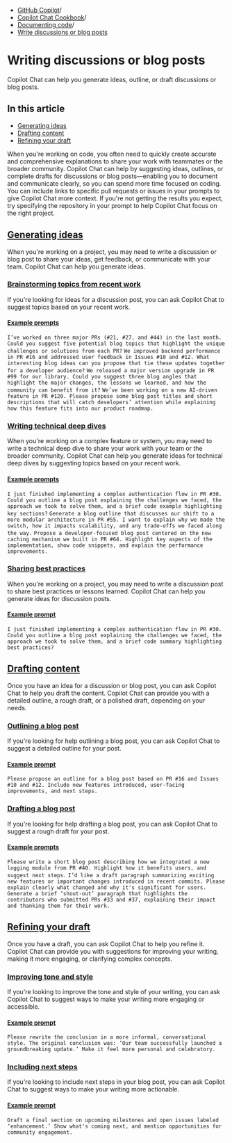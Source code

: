   * [GitHub Copilot](https://docs.github.com/en/copilot "GitHub Copilot")/
  * [Copilot Chat Cookbook](https://docs.github.com/en/copilot/copilot-chat-cookbook "Copilot Chat Cookbook")/
  * [Documenting code](https://docs.github.com/en/copilot/copilot-chat-cookbook/documenting-code "Documenting code")/
  * [Write discussions or blog posts](https://docs.github.com/en/copilot/copilot-chat-cookbook/documenting-code/writing-discussions-or-blog-posts "Write discussions or blog posts")


# Writing discussions or blog posts
Copilot Chat can help you generate ideas, outline, or draft discussions or blog posts.
## In this article
  * [Generating ideas](https://docs.github.com/en/copilot/copilot-chat-cookbook/documenting-code/writing-discussions-or-blog-posts#generating-ideas)
  * [Drafting content](https://docs.github.com/en/copilot/copilot-chat-cookbook/documenting-code/writing-discussions-or-blog-posts#drafting-content)
  * [Refining your draft](https://docs.github.com/en/copilot/copilot-chat-cookbook/documenting-code/writing-discussions-or-blog-posts#refining-your-draft)


When you're working on code, you often need to quickly create accurate and comprehensive explanations to share your work with teammates or the broader community. Copilot Chat can help by suggesting ideas, outlines, or complete drafts for discussions or blog posts—enabling you to document and communicate clearly, so you can spend more time focused on coding.
You can include links to specific pull requests or issues in your prompts to give Copilot Chat more context. If you're not getting the results you expect, try specifying the repository in your prompt to help Copilot Chat focus on the right project.
## [Generating ideas](https://docs.github.com/en/copilot/copilot-chat-cookbook/documenting-code/writing-discussions-or-blog-posts#generating-ideas)
When you're working on a project, you may need to write a discussion or blog post to share your ideas, get feedback, or communicate with your team. Copilot Chat can help you generate ideas.
### [Brainstorming topics from recent work](https://docs.github.com/en/copilot/copilot-chat-cookbook/documenting-code/writing-discussions-or-blog-posts#brainstorming-topics-from-recent-work)
If you're looking for ideas for a discussion post, you can ask Copilot Chat to suggest topics based on your recent work.
#### [Example prompts](https://docs.github.com/en/copilot/copilot-chat-cookbook/documenting-code/writing-discussions-or-blog-posts#example-prompts)
`I’ve worked on three major PRs (#21, #27, and #44) in the last month. Could you suggest five potential blog topics that highlight the unique challenges or solutions from each PR?`
`We improved backend performance in PR #16 and addressed user feedback in Issues #10 and #12. What interesting blog ideas can you propose that tie these updates together for a developer audience?`
`We released a major version upgrade in PR #99 for our library. Could you suggest three blog angles that highlight the major changes, the lessons we learned, and how the community can benefit from it?`
`We’ve been working on a new AI-driven feature in PR #120. Please propose some blog post titles and short descriptions that will catch developers’ attention while explaining how this feature fits into our product roadmap.`
### [Writing technical deep dives](https://docs.github.com/en/copilot/copilot-chat-cookbook/documenting-code/writing-discussions-or-blog-posts#writing-technical-deep-dives)
When you're working on a complex feature or system, you may need to write a technical deep dive to share your work with your team or the broader community. Copilot Chat can help you generate ideas for technical deep dives by suggesting topics based on your recent work.
#### [Example prompts](https://docs.github.com/en/copilot/copilot-chat-cookbook/documenting-code/writing-discussions-or-blog-posts#example-prompts-1)
`I just finished implementing a complex authentication flow in PR #30. Could you outline a blog post explaining the challenges we faced, the approach we took to solve them, and a brief code example highlighting key sections?`
`Generate a blog outline that discusses our shift to a more modular architecture in PR #55. I want to explain why we made the switch, how it impacts scalability, and any trade-offs we faced along the way.`
`Propose a developer-focused blog post centered on the new caching mechanism we built in PR #64. Highlight key aspects of the implementation, show code snippets, and explain the performance improvements.`
### [Sharing best practices](https://docs.github.com/en/copilot/copilot-chat-cookbook/documenting-code/writing-discussions-or-blog-posts#sharing-best-practices)
When you're working on a project, you may need to write a discussion post to share best practices or lessons learned. Copilot Chat can help you generate ideas for discussion posts.
#### [Example prompt](https://docs.github.com/en/copilot/copilot-chat-cookbook/documenting-code/writing-discussions-or-blog-posts#example-prompt)
`I just finished implementing a complex authentication flow in PR #30. Could you outline a blog post explaining the challenges we faced, the approach we took to solve them, and a brief code summary highlighting best practices?`
## [Drafting content](https://docs.github.com/en/copilot/copilot-chat-cookbook/documenting-code/writing-discussions-or-blog-posts#drafting-content)
Once you have an idea for a discussion or blog post, you can ask Copilot Chat to help you draft the content. Copilot Chat can provide you with a detailed outline, a rough draft, or a polished draft, depending on your needs.
### [Outlining a blog post](https://docs.github.com/en/copilot/copilot-chat-cookbook/documenting-code/writing-discussions-or-blog-posts#outlining-a-blog-post)
If you're looking for help outlining a blog post, you can ask Copilot Chat to suggest a detailed outline for your post.
#### [Example prompt](https://docs.github.com/en/copilot/copilot-chat-cookbook/documenting-code/writing-discussions-or-blog-posts#example-prompt-1)
`Please propose an outline for a blog post based on PR #16 and Issues #10 and #12. Include new features introduced, user-facing improvements, and next steps.`
### [Drafting a blog post](https://docs.github.com/en/copilot/copilot-chat-cookbook/documenting-code/writing-discussions-or-blog-posts#drafting-a-blog-post)
If you're looking for help drafting a blog post, you can ask Copilot Chat to suggest a rough draft for your post.
#### [Example prompts](https://docs.github.com/en/copilot/copilot-chat-cookbook/documenting-code/writing-discussions-or-blog-posts#example-prompts-2)
`Please write a short blog post describing how we integrated a new logging module from PR #40. Highlight how it benefits users, and suggest next steps.`
`I’d like a draft paragraph summarizing exciting new features or important changes introduced in recent commits. Please explain clearly what changed and why it's significant for users.`
`Generate a brief ‘shout-out’ paragraph that highlights the contributors who submitted PRs #33 and #37, explaining their impact and thanking them for their work.`
## [Refining your draft](https://docs.github.com/en/copilot/copilot-chat-cookbook/documenting-code/writing-discussions-or-blog-posts#refining-your-draft)
Once you have a draft, you can ask Copilot Chat to help you refine it. Copilot Chat can provide you with suggestions for improving your writing, making it more engaging, or clarifying complex concepts.
### [Improving tone and style](https://docs.github.com/en/copilot/copilot-chat-cookbook/documenting-code/writing-discussions-or-blog-posts#improving-tone-and-style)
If you're looking to improve the tone and style of your writing, you can ask Copilot Chat to suggest ways to make your writing more engaging or accessible.
#### [Example prompt](https://docs.github.com/en/copilot/copilot-chat-cookbook/documenting-code/writing-discussions-or-blog-posts#example-prompt-2)
`Please rewrite the conclusion in a more informal, conversational style. The original conclusion was: ‘Our team successfully launched a groundbreaking update.’ Make it feel more personal and celebratory.`
### [Including next steps](https://docs.github.com/en/copilot/copilot-chat-cookbook/documenting-code/writing-discussions-or-blog-posts#including-next-steps)
If you're looking to include next steps in your blog post, you can ask Copilot Chat to suggest ways to make your writing more actionable.
#### [Example prompt](https://docs.github.com/en/copilot/copilot-chat-cookbook/documenting-code/writing-discussions-or-blog-posts#example-prompt-3)
`Draft a final section on upcoming milestones and open issues labeled ‘enhancement.’ Show what's coming next, and mention opportunities for community engagement.`
